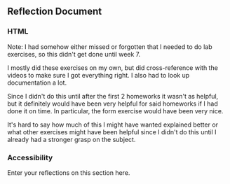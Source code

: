 ## Reflection Document

### HTML

Note: I had somehow either missed or forgotten that I needed to do lab exercises,
so this didn't get done until week 7.

I mostly did these exercises on my own, but did cross-reference with the videos
to make sure I got everything right. I also had to look up documentation a lot.

Since I didn't do this until after the first 2 homeworks it wasn't as helpful,
but it definitely would have been very helpful for said homeworks if I had done it on time.
In particular, the form exercise would have been very nice.

It's hard to say how much of this I might have wanted explained better
or what other exercises might have been helpful since I didn't do this
until I already had a stronger grasp on the subject.

### Accessibility

Enter your reflections on this section here.
